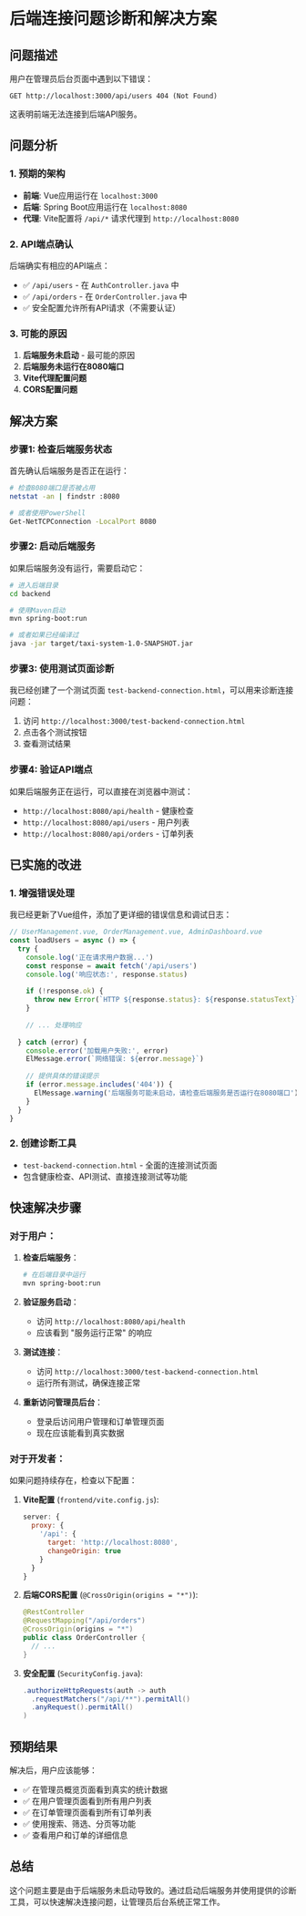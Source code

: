# 后端连接问题诊断和解决方案

## 问题描述

用户在管理员后台页面中遇到以下错误：
```
GET http://localhost:3000/api/users 404 (Not Found)
```

这表明前端无法连接到后端API服务。

## 问题分析

### 1. 预期的架构
- **前端**: Vue应用运行在 `localhost:3000`
- **后端**: Spring Boot应用运行在 `localhost:8080`
- **代理**: Vite配置将 `/api/*` 请求代理到 `http://localhost:8080`

### 2. API端点确认
后端确实有相应的API端点：
- ✅ `/api/users` - 在 `AuthController.java` 中
- ✅ `/api/orders` - 在 `OrderController.java` 中
- ✅ 安全配置允许所有API请求（不需要认证）

### 3. 可能的原因
1. **后端服务未启动** - 最可能的原因
2. **后端服务未运行在8080端口**
3. **Vite代理配置问题**
4. **CORS配置问题**

## 解决方案

### 步骤1: 检查后端服务状态

首先确认后端服务是否正在运行：

```bash
# 检查8080端口是否被占用
netstat -an | findstr :8080

# 或者使用PowerShell
Get-NetTCPConnection -LocalPort 8080
```

### 步骤2: 启动后端服务

如果后端服务没有运行，需要启动它：

```bash
# 进入后端目录
cd backend

# 使用Maven启动
mvn spring-boot:run

# 或者如果已经编译过
java -jar target/taxi-system-1.0-SNAPSHOT.jar
```

### 步骤3: 使用测试页面诊断

我已经创建了一个测试页面 `test-backend-connection.html`，可以用来诊断连接问题：

1. 访问 `http://localhost:3000/test-backend-connection.html`
2. 点击各个测试按钮
3. 查看测试结果

### 步骤4: 验证API端点

如果后端服务正在运行，可以直接在浏览器中测试：

- `http://localhost:8080/api/health` - 健康检查
- `http://localhost:8080/api/users` - 用户列表
- `http://localhost:8080/api/orders` - 订单列表

## 已实施的改进

### 1. 增强错误处理
我已经更新了Vue组件，添加了更详细的错误信息和调试日志：

```javascript
// UserManagement.vue, OrderManagement.vue, AdminDashboard.vue
const loadUsers = async () => {
  try {
    console.log('正在请求用户数据...')
    const response = await fetch('/api/users')
    console.log('响应状态:', response.status)
    
    if (!response.ok) {
      throw new Error(`HTTP ${response.status}: ${response.statusText}`)
    }
    
    // ... 处理响应
    
  } catch (error) {
    console.error('加载用户失败:', error)
    ElMessage.error(`网络错误: ${error.message}`)
    
    // 提供具体的错误提示
    if (error.message.includes('404')) {
      ElMessage.warning('后端服务可能未启动，请检查后端服务是否运行在8080端口')
    }
  }
}
```

### 2. 创建诊断工具
- `test-backend-connection.html` - 全面的连接测试页面
- 包含健康检查、API测试、直接连接测试等功能

## 快速解决步骤

### 对于用户：

1. **检查后端服务**：
   ```bash
   # 在后端目录中运行
   mvn spring-boot:run
   ```

2. **验证服务启动**：
   - 访问 `http://localhost:8080/api/health`
   - 应该看到 "服务运行正常" 的响应

3. **测试连接**：
   - 访问 `http://localhost:3000/test-backend-connection.html`
   - 运行所有测试，确保连接正常

4. **重新访问管理员后台**：
   - 登录后访问用户管理和订单管理页面
   - 现在应该能看到真实数据

### 对于开发者：

如果问题持续存在，检查以下配置：

1. **Vite配置** (`frontend/vite.config.js`):
   ```javascript
   server: {
     proxy: {
       '/api': {
         target: 'http://localhost:8080',
         changeOrigin: true
       }
     }
   }
   ```

2. **后端CORS配置** (`@CrossOrigin(origins = "*")`):
   ```java
   @RestController
   @RequestMapping("/api/orders")
   @CrossOrigin(origins = "*")
   public class OrderController {
     // ...
   }
   ```

3. **安全配置** (`SecurityConfig.java`):
   ```java
   .authorizeHttpRequests(auth -> auth
     .requestMatchers("/api/**").permitAll()
     .anyRequest().permitAll()
   )
   ```

## 预期结果

解决后，用户应该能够：
- ✅ 在管理员概览页面看到真实的统计数据
- ✅ 在用户管理页面看到所有用户列表
- ✅ 在订单管理页面看到所有订单列表
- ✅ 使用搜索、筛选、分页等功能
- ✅ 查看用户和订单的详细信息

## 总结

这个问题主要是由于后端服务未启动导致的。通过启动后端服务并使用提供的诊断工具，可以快速解决连接问题，让管理员后台系统正常工作。